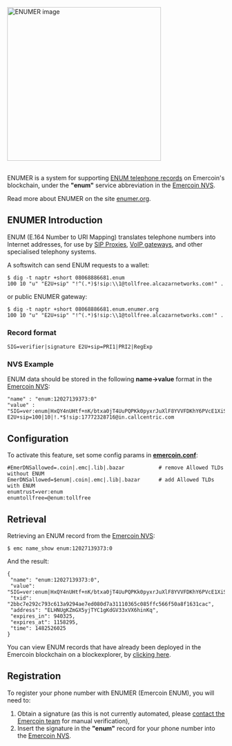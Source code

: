 <div class="boxOverflow">
    <img src="/images/ENUMER.png" alt="ENUMER image" width="356">
</div>
<br>

ENUMER is a system for supporting <a target="_blank" rel="nofollow" href="http://www.voip-info.org/wiki/view/ENUM">ENUM telephone records</a> on Emercoin's
blockchain, under the **"enum"** service abbreviation in the [Emercoin NVS](/en/blockchain-services/emernvs.md).

Read more about ENUMER on the site <a target="_blank" rel="nofollow" href="http://enumer.org/">enumer.org</a>.

ENUMER Introduction
-------------------

ENUM (E.164 Number to URI Mapping)
translates telephone numbers into Internet addresses, for use by <a target="_blank" rel="nofollow" href="https://en.wikipedia.org/wiki/SIP_proxy">SIP Proxies</a>, <a target="_blank" rel="nofollow" href="https://en.wikipedia.org/wiki/VoIP_gateway">VoIP gateways</a>, and other
specialised telephony systems.

A softswitch can send ENUM requests to a wallet:

    $ dig -t naptr +short 08068886681.enum
    100 10 "u" "E2U+sip" "!^(.*)$!sip:\\1@tollfree.alcazarnetworks.com!" .

or public ENUMER gateway:

    $ dig -t naptr +short 08068886681.enum.enumer.org
    100 10 "u" "E2U+sip" "!^(.*)$!sip:\\1@tollfree.alcazarnetworks.com!" .

### Record format

    SIG=verifier|signature E2U+sip=PRI1|PRI2|RegExp

### NVS Example

ENUM data should be stored in the following **name-&gt;value** format in
the [Emercoin NVS](/en/blockchain-services/emernvs.md):

    "name" : "enum:12027139373:0"
    "value" : "SIG=ver:enum|HxQY4nUHtf+nK/btxa0jT4UuPQPKk0pyxrJuXlF8YVVFDKhY6PVcE1XiSvTOxlQryzfA1GIH2IRYk7uGHrZIbP4= E2U+sip=100|10|!.*$!sip:17772328716@in.callcentric.com

Configuration
-------------

To activate this feature, set some config params in
**[emercoin.conf](/en/running-emercoin/emercoin-conf.md)**:

```text
#EmerDNSallowed=.coin|.emc|.lib|.bazar           # remove Allowed TLDs without ENUM
EmerDNSallowed=$enum|.coin|.emc|.lib|.bazar      # add Allowed TLDs with ENUM
enumtrust=ver:enum
enumtollfree=@enum:tollfree
```

Retrieval
---------

Retrieving an ENUM record from the [Emercoin NVS](/en/blockchain-services/emernvs.md):

    $ emc name_show enum:12027139373:0

And the result:

```text
{
 "name": "enum:12027139373:0",
 "value": "SIG=ver:enum|HxQY4nUHtf+nK/btxa0jT4UuPQPKk0pyxrJuXlF8YVVFDKhY6PVcE1XiSvTOxlQryzfA1GIH2IRYk7uGHrZIbP4=\nE2U+sip=100|10|!^.*$!sip:17772328716@in.callcentric.com!",
 "txid": "2bbc7e292c793c613a9294ae7ed080d7a31110365c085ffc566f50a8f1631cac",
 "address": "ELHNUgKZmGX5yjTYC1gKdGV33xVX6hinKq",
 "expires_in": 940325,
 "expires_at": 1158295,
 "time": 1482526025
}
```

You can view ENUM records that have already been deployed in the Emercoin
blockchain on a blockexplorer, by <a target="_blank" rel="nofollow" href="https://emercoin.mintr.org/nvs/enum///25/0/1">clicking here</a>.

Registration
------------

To register your phone number with ENUMER (Emercoin ENUM), you will need
to:

1.  Obtain a signature (as this is not currently automated, please
    <a href="https://emercoin.com/contacts">contact the Emercoin team</a> for manual
    verification),
2.  Insert the signature in the **"enum"** record for your phone number
    into the [Emercoin NVS](/en/blockchain-services/emernvs.md).

